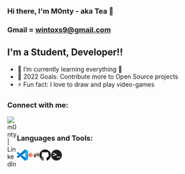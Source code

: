 ### Hi there, I'm M0nty - aka Tea 👋

### Gmail = wintoxs9@gmail.com

## I'm a Student, Developer!!

- 🌱 I’m currently learning everything 🤣
- 🥅 2022 Goals: Contribute more to Open Source projects
- ⚡ Fun fact: I love to draw and play video-games

### Connect with me:
[<img align="left" alt="m0nty | LinkedIn" width="22px" src="https://cdn.jsdelivr.net/npm/simple-icons@v3/icons/linkedin.svg" />][linkedin]

<br />

### Languages and Tools:

<img align="left" alt="Visual Studio Code" width="26px" src="https://raw.githubusercontent.com/github/explore/80688e429a7d4ef2fca1e82350fe8e3517d3494d/topics/visual-studio-code/visual-studio-code.png" />
<img align="left" alt="Git" width="26px" src="https://raw.githubusercontent.com/github/explore/80688e429a7d4ef2fca1e82350fe8e3517d3494d/topics/git/git.png" />
<img align="left" alt="GitHub" width="26px" src="https://raw.githubusercontent.com/github/explore/78df643247d429f6cc873026c0622819ad797942/topics/github/github.png" />
<img align="left" alt="Terminal" width="26px" src="https://raw.githubusercontent.com/github/explore/80688e429a7d4ef2fca1e82350fe8e3517d3494d/topics/terminal/terminal.png" />
<br />

[linkedin]: https://www.linkedin.com/in/m0nty-xi-9279ba21b/
